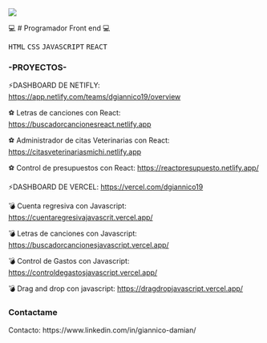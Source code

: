 
<img src="https://capsule-render.vercel.app/api?type=slice&color=auto&height=250&section=header&fontAlignY=32&fontAlign=65&rotate=17&text=Hola!%20Soy%20Damian!%20👋&fontSize=40" />


💻 # Programador Front end 💻
<p>
<kbd>HTML</kbd> 
<kbd>CSS</kbd> 
<kbd>JAVASCRIPT</kbd> 
<kbd>REACT</kbd>
</p>


<h3>-PROYECTOS-</h3> 

⚡DASHBOARD DE NETIFLY: https://app.netlify.com/teams/dgiannico19/overview

  ⚽ Letras de canciones con React: https://buscadorcancionesreact.netlify.app

  ⚽ Administrador de citas Veterinarias con React: https://citasveterinariasmichi.netlify.app

  ⚽ Control de presupuestos con React: https://reactpresupuesto.netlify.app/

⚡DASHBOARD DE VERCEL: https://vercel.com/dgiannico19

  💣 Cuenta regresiva con Javascript: https://cuentaregresivajavascrit.vercel.app/

  💣 Letras de canciones con Javascript: https://buscadorcancionesjavascript.vercel.app/

  💣 Control de Gastos con Javascript: https://controldegastosjavascript.vercel.app/

  💣 Drag and drop con javascript: https://dragdropjavascript.vercel.app/



<h3>Contactame</h3>
Contacto: https://www.linkedin.com/in/giannico-damian/

